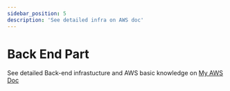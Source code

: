 ```yaml
---
sidebar_position: 5
description: 'See detailed infra on AWS doc'
---
```


# Back End Part

See detailed Back-end infrastucture and AWS basic knowledge on [My AWS Doc](/docs/AWS)